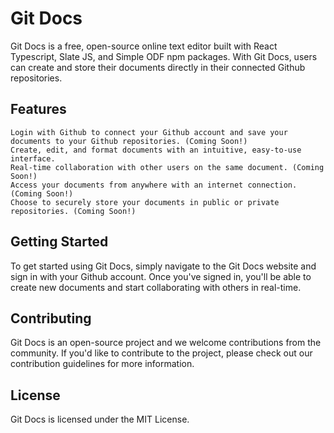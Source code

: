 # Git Docs

Git Docs is a free, open-source online text editor built with React Typescript, Slate JS, and Simple ODF npm packages. With Git Docs, users can create and store their documents directly in their connected Github repositories.

## Features

    Login with Github to connect your Github account and save your documents to your Github repositories. (Coming Soon!)
    Create, edit, and format documents with an intuitive, easy-to-use interface.
    Real-time collaboration with other users on the same document. (Coming Soon!)
    Access your documents from anywhere with an internet connection. (Coming Soon!)
    Choose to securely store your documents in public or private repositories. (Coming Soon!)

## Getting Started

To get started using Git Docs, simply navigate to the Git Docs website and sign in with your Github account. Once you've signed in, you'll be able to create new documents and start collaborating with others in real-time.

## Contributing

Git Docs is an open-source project and we welcome contributions from the community. If you'd like to contribute to the project, please check out our contribution guidelines for more information.

## License

Git Docs is licensed under the MIT License.